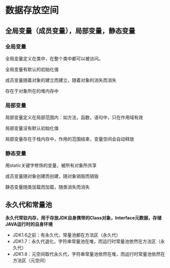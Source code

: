 # 数据存放空间

## 全局变量（成员变量），局部变量，静态变量

### 全局变量

全局变量定义在类中，在整个类中都可以被访问。

全局变量有默认的初始化值

成员变量随着对象的建立而建立，随着对象的消失而消失

存在于对象所在的堆内存中

### 局部变量

局部变量定义在局部范围内：如方法，函数，语句中，只在作用域有效

局部变量没有默认初始化值

局部变量存在于栈内存中，作用的范围结束，变量空间会自动释放

### 静态变量

用static关键字修饰的变量，被所有对象所共享

成员变量随对象创建而创建，随对象销毁而销毁

静态变量随类加载而加载，随类消失而消失



## 永久代和常量池

**永久代常驻内存，用于存放JDK自身携带的Class对象，Interface元数据，存储JAVA运行时的自身环境**

- JDK1.6之前：有永久代，常量池都在方法区（永久代）
- JDK1.7：永久代退化，字符串常量池在堆，而运行时常量池依然在方法区（永久代）
- JDK1.8：元空间取代永久代，字符串常量池依然在堆，而运行时常量池依然在方法区（元空间）